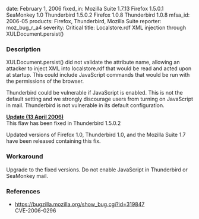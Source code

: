 date: February 1, 2006
fixed_in: Mozilla Suite 1.7.13
          Firefox 1.5.0.1
          SeaMonkey 1.0
          Thunderbird 1.5.0.2
          Firefox 1.0.8
          Thunderbird 1.0.8
mfsa_id: 2006-05
products: Firefox, Thunderbird, Mozilla Suite
reporter: moz_bug_r_a4
severity: Critical
title: Localstore.rdf XML injection through XULDocument.persist()

<h3>Description</h3>

<p>XULDocument.persist() did not validate the attribute name,
allowing an attacker to inject XML into localstore.rdf that would
be read and acted upon at startup. This could include JavaScript
commands that would be run with the permissions of the browser.</p>

<p class="note">Thunderbird could be vulnerable if JavaScript is
enabled. This is not the default setting and we strongly
discourage users from turning on JavaScript in mail. Thunderbird
is not vulnerable in its default configuration.</p>

<p><strong style="text-decoration: underline;">Update (13 April 2006)</strong><br/>
This flaw has been fixed in Thunderbird 1.5.0.2</p>

<p>Updated versions of Firefox 1.0, Thunderbird 1.0, and the Mozilla Suite 1.7
have been released containing this fix.</p>

<h3>Workaround</h3>

<p>Upgrade to the fixed versions. Do not enable JavaScript in Thunderbird
or SeaMonkey mail.</p>

<h3>References</h3>

<ul>
<li><a href="https://bugzilla.mozilla.org/show_bug.cgi?id=319847">
https://bugzilla.mozilla.org/show_bug.cgi?id=319847</a><br/>
CVE-2006-0296</li>
</ul>



